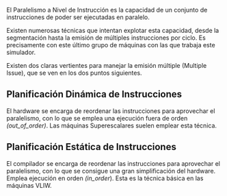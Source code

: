 El Paralelismo a Nivel de Instrucción es la capacidad de un conjunto de instrucciones de poder ser ejecutadas en paralelo.

Existen numerosas técnicas que intentan explotar esta capacidad, desde la segmentación hasta la emisión de múltiples instrucciones por ciclo. Es precisamente con este último grupo de máquinas con las que trabaja este simulador.

Existen dos claras vertientes para manejar la emisión múltiple (Multiple Issue), que se ven en los dos puntos siguientes.


## Planificación Dinámica de Instrucciones

El hardware se encarga de reordenar las instrucciones para aprovechar el paralelismo, con lo que se emplea una ejecución fuera de orden *(out_of_order)*. Las máquinas Superescalares suelen emplear esta técnica. 


## Planificación Estática de Instrucciones

El compilador se encarga de reordenar las instrucciones para aprovechar el paralelismo, con lo que se consigue una gran simplificación del hardware. Emplea ejecución en orden *(in_order*). Esta es la técnica básica en las máquinas VLIW.

